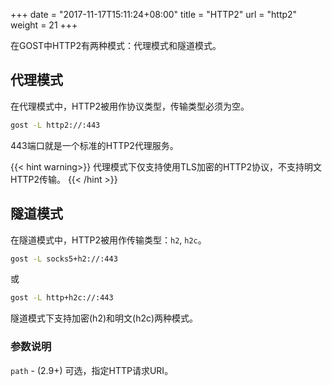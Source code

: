 +++
date = "2017-11-17T15:11:24+08:00"
title = "HTTP2"
url = "http2"
weight = 21
+++

在GOST中HTTP2有两种模式：代理模式和隧道模式。

## 代理模式

在代理模式中，HTTP2被用作协议类型，传输类型必须为空。

```bash
gost -L http2://:443
```

443端口就是一个标准的HTTP2代理服务。

{{< hint warning>}}
代理模式下仅支持使用TLS加密的HTTP2协议，不支持明文HTTP2传输。
{{< /hint >}}

## 隧道模式

在隧道模式中，HTTP2被用作传输类型：`h2`, `h2c`。

```bash
gost -L socks5+h2://:443
```

或

```bash
gost -L http+h2c://:443
```

隧道模式下支持加密(h2)和明文(h2c)两种模式。

### 参数说明

`path` - (2.9+) 可选，指定HTTP请求URI。 